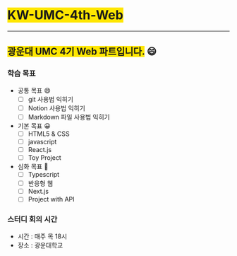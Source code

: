 # <span style="background-color:#FFE600;">KW-UMC-4th-Web</span>
---

## <span style="background-color:#FFE600">광운대 UMC 4기 Web 파트입니다.</span> :smile:

### 학습 목표

- 공통 목표 :smile:
  - [ ] git 사용법 익히기
  - [ ] Notion 사용법 익히기
  - [ ] Markdown 파일 사용법 익히기

- 기본 목표 :grinning:
  - [ ] HTML5 & CSS
  - [ ] javascript
  - [ ] React.js
  - [ ] Toy Project

- 심화 목표 :grimacing:
  - [ ] Typescript
  - [ ] 반응형 웹
  - [ ] Next.js
  - [ ] Project with API

### 스터디 회의 시간

- 시간 : 매주 목 18시 
- 장소 : 광운대학교 
